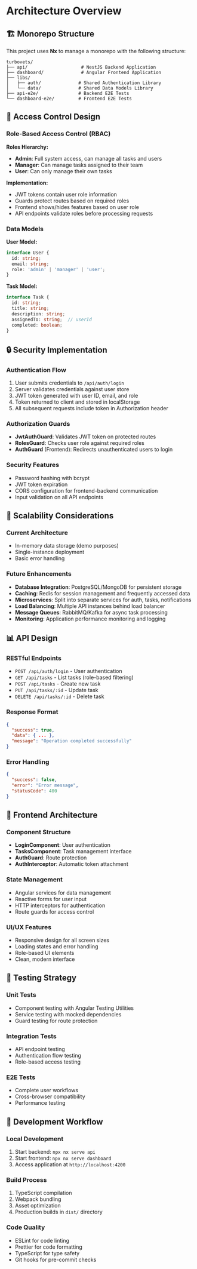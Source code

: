# Architecture Overview

## 🏗️ Monorepo Structure

This project uses **Nx** to manage a monorepo with the following structure:

```
turbovets/
├── api/                    # NestJS Backend Application
├── dashboard/              # Angular Frontend Application
├── libs/
│   ├── auth/              # Shared Authentication Library
│   └── data/              # Shared Data Models Library
├── api-e2e/               # Backend E2E Tests
└── dashboard-e2e/         # Frontend E2E Tests
```

## 🔐 Access Control Design

### Role-Based Access Control (RBAC)

**Roles Hierarchy:**
- **Admin**: Full system access, can manage all tasks and users
- **Manager**: Can manage tasks assigned to their team
- **User**: Can only manage their own tasks

**Implementation:**
- JWT tokens contain user role information
- Guards protect routes based on required roles
- Frontend shows/hides features based on user role
- API endpoints validate roles before processing requests

### Data Models

**User Model:**
```typescript
interface User {
  id: string;
  email: string;
  role: 'admin' | 'manager' | 'user';
}
```

**Task Model:**
```typescript
interface Task {
  id: string;
  title: string;
  description: string;
  assignedTo: string;  // userId
  completed: boolean;
}
```

## 🔒 Security Implementation

### Authentication Flow
1. User submits credentials to `/api/auth/login`
2. Server validates credentials against user store
3. JWT token generated with user ID, email, and role
4. Token returned to client and stored in localStorage
5. All subsequent requests include token in Authorization header

### Authorization Guards
- **JwtAuthGuard**: Validates JWT token on protected routes
- **RolesGuard**: Checks user role against required roles
- **AuthGuard** (Frontend): Redirects unauthenticated users to login

### Security Features
- Password hashing with bcrypt
- JWT token expiration
- CORS configuration for frontend-backend communication
- Input validation on all API endpoints

## 🚀 Scalability Considerations

### Current Architecture
- In-memory data storage (demo purposes)
- Single-instance deployment
- Basic error handling

### Future Enhancements
- **Database Integration**: PostgreSQL/MongoDB for persistent storage
- **Caching**: Redis for session management and frequently accessed data
- **Microservices**: Split into separate services for auth, tasks, notifications
- **Load Balancing**: Multiple API instances behind load balancer
- **Message Queues**: RabbitMQ/Kafka for async task processing
- **Monitoring**: Application performance monitoring and logging

## 📊 API Design

### RESTful Endpoints
- `POST /api/auth/login` - User authentication
- `GET /api/tasks` - List tasks (role-based filtering)
- `POST /api/tasks` - Create new task
- `PUT /api/tasks/:id` - Update task
- `DELETE /api/tasks/:id` - Delete task

### Response Format
```json
{
  "success": true,
  "data": { ... },
  "message": "Operation completed successfully"
}
```

### Error Handling
```json
{
  "success": false,
  "error": "Error message",
  "statusCode": 400
}
```

## 🎨 Frontend Architecture

### Component Structure
- **LoginComponent**: User authentication
- **TasksComponent**: Task management interface
- **AuthGuard**: Route protection
- **AuthInterceptor**: Automatic token attachment

### State Management
- Angular services for data management
- Reactive forms for user input
- HTTP interceptors for authentication
- Route guards for access control

### UI/UX Features
- Responsive design for all screen sizes
- Loading states and error handling
- Role-based UI elements
- Clean, modern interface

## 🧪 Testing Strategy

### Unit Tests
- Component testing with Angular Testing Utilities
- Service testing with mocked dependencies
- Guard testing for route protection

### Integration Tests
- API endpoint testing
- Authentication flow testing
- Role-based access testing

### E2E Tests
- Complete user workflows
- Cross-browser compatibility
- Performance testing

## 🔧 Development Workflow

### Local Development
1. Start backend: `npx nx serve api`
2. Start frontend: `npx nx serve dashboard`
3. Access application at `http://localhost:4200`

### Build Process
1. TypeScript compilation
2. Webpack bundling
3. Asset optimization
4. Production builds in `dist/` directory

### Code Quality
- ESLint for code linting
- Prettier for code formatting
- TypeScript for type safety
- Git hooks for pre-commit checks





